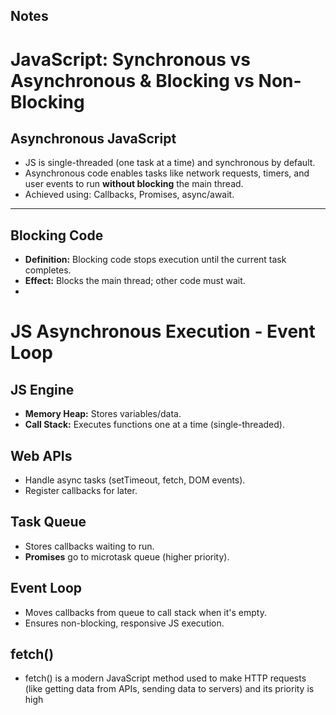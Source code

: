 ## Notes

# JavaScript: Synchronous vs Asynchronous & Blocking vs Non-Blocking

## Asynchronous JavaScript
- JS is single-threaded (one task at a time) and synchronous by default.
- Asynchronous code enables tasks like network requests, timers, and user events to run **without blocking** the main thread.
- Achieved using: Callbacks, Promises, async/await.

---

## Blocking Code
- **Definition:** Blocking code stops execution until the current task completes.
- **Effect:** Blocks the main thread; other code must wait.
- 



# JS Asynchronous Execution - Event Loop

## JS Engine
- **Memory Heap:** Stores variables/data.
- **Call Stack:** Executes functions one at a time (single-threaded).

## Web APIs
- Handle async tasks (setTimeout, fetch, DOM events).
- Register callbacks for later.

## Task Queue
- Stores callbacks waiting to run.
- **Promises** go to microtask queue (higher priority).

## Event Loop
- Moves callbacks from queue to call stack when it's empty.
- Ensures non-blocking, responsive JS execution.

## fetch()
- fetch() is a modern JavaScript method used to make HTTP requests (like getting data from APIs, sending data to servers) and its priority is high